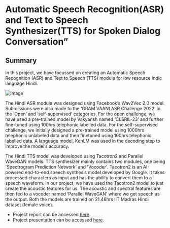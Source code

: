 # Automatic Speech Recognition(ASR) and Text to Speech Synthesizer(TTS) for Spoken Dialog Conversation”
## Summary
In this project, we have focussed on creating an Automatic Speech Recognition (ASR) and Text to Speech (TTS) module for low resource Indic language Hindi.

![image](https://user-images.githubusercontent.com/51737416/179416806-32458255-3189-4938-8e36-0deee101ac61.png)


The Hindi ASR module was designed using Facebook’s Wav2Vec 2.0 model. Submissions were also made to the ‘GRAM VAANI ASR Challenge 2022’ in the ‘Open’ and ‘self-supervised’ categories. For the open challenge, we have used a pre-trained model by Vakyansh named ‘CLSRIL-23’ and further fine-tuned using 100hrs telephonic labelled data. For the self-supervised challenge, we initially designed a pre-trained model using 1000hrs telephonic unlabeled data and then finetuned using 100hrs telephonic labelled data. A language model, KenLM was used in the decoding step to improve the model’s accuracy.


The Hindi TTS model was developed using Tacotron2 and Parallel WaveGAN models. TTS synthesizer mainly contains two modules, one being 'Spectrogram Prediction Network' and 'Vocoder'. Tacotron2 is an AI-powered end-to-end speech synthesis model developed by Google. It takes processed characters as input and has the ability to convert them to a speech waveform. In our project, we have used the Tacotron2 model to just create the acoustic features for us. The acoustic and spectral features are then fed to a vocoder named ‘Parallel WaveGAN’ where we get speech as the output. Both the models are trained on 21.46hrs IIT Madras Hindi dataset (female voice).

- Project report can be accessed [here](https://drive.google.com/file/d/1a89LWkiMLCYOkW8z7g0GxatsoTEDP4eY/view?usp=sharing).
- Project presentation can be accessed [here](https://docs.google.com/presentation/d/1TaO88g0cmPPYrxxILRgBZKpEME6VYQec/edit?usp=sharing&ouid=102894353025991123344&rtpof=true&sd=true).


